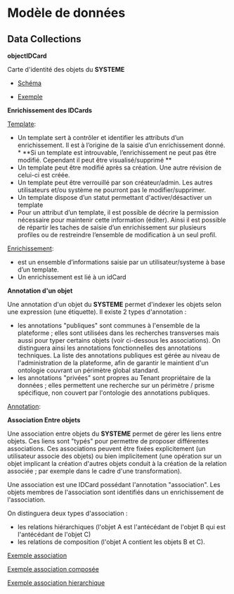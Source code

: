 # Modèle de données

## Data Collections

**objectIDCard**

Carte d'identité des objets du **SYSTEME**

- [Schéma](./schemas/0801.ObjectIDCard.json)

- [Exemple](./schemas/0801.ObjectIDCardexample.json)
  
**Enrichissement des IDCards**

[Template](./schemas/Enrichment_Template.schema.json): 
  * Un template sert à contrôler et identifier les attributs d’un enrichissement. Il est à l’origine de la saisie d’un enrichissement donné. 
        *  **Si un template est introuvable, l’enrichissement ne peut pas être modifié. Cependant il peut être visualisé/supprimé **
  * Un template peut être modifié après sa création. Une autre révision de celui-ci est créée. 
  * Un template peut être verrouillé par son créateur/admin. Les autres utilisateurs et/ou système ne pourront pas le modifier/supprimer.
  * Un template dispose d’un statut permettant d'activer/désactiver un template
  * Pour un attribut d’un template, il est possible de décrire la permission nécessaire pour maintenir cette information (éditer). Ainsi il est possible de répartir les taches de saisie d’un enrichissement sur plusieurs profiles ou de restreindre l’ensemble de modification à un seul profil.

[Enrichissement](./schemas/Enrichment.schema.json): 
  * est un ensemble d’informations saisie par un utilisateur/systeme à base d’un template. 
  * Un enrichissement est lié à un idCard

**Annotation d'un objet**

Une annotation d'un objet du **SYSTEME** permet d'indexer les objets selon une expression (une étiquette).
Il existe 2 types d'annotation :
- les annotations "publiques" sont communes à l'ensemble de la plateforme ; elles sont utilisées dans les recherches transverses mais aussi pour typer certains objets (voir ci-dessous les associations). On distinguera ainsi les annotations fonctionnelles des annotations techniques. La liste des annotations publiques est gérée au niveau de l'administration de la plateforme, afin de garantir le maintient d'un ontologie couvrant un périmètre global standard.
- les annotations "privées" sont propres au Tenant propriétaire de la données ; elles permettent une recherche sur un périmètre / prisme spécifique, non couvert par l'ontologie des annotations publiques.

[Annotation](./schemas/Annotation.schema.json): 


**Association Entre objets**

Une association entre objets du **SYSTEME** permet de gérer les liens entre objets.
Ces liens sont "typés" pour permettre de proposer différentes associations.
Ces associations peuvent être fixées explicitement (un utilisateur associe des objets) ou bien implicitement (une opération sur un objet implicant la création d'autres objets conduit à la création de la relation associée ; par exemple dans le cadre d'une transformation).

Une association est une IDCard possédant l'annotation "association".
Les objets membres de l'association sont identifiés dans un enrichissement de l'association.

On distinguera deux types d'association :
- les relations hiérarchiques (l'objet A est l'antécédant de l'objet B qui est l'antécédant de l'objet C)
- les relations de composition (l'objet A contient les objets B et C).

[Exemple association](./schemas/0804.Association.example.json)

[Exemple association composée](./schemas/0804.Association.enrichment.group-example.json)

[Exemple association hierarchique](./schemas/0804.Association.enrichment.hierarchy-example.json)
